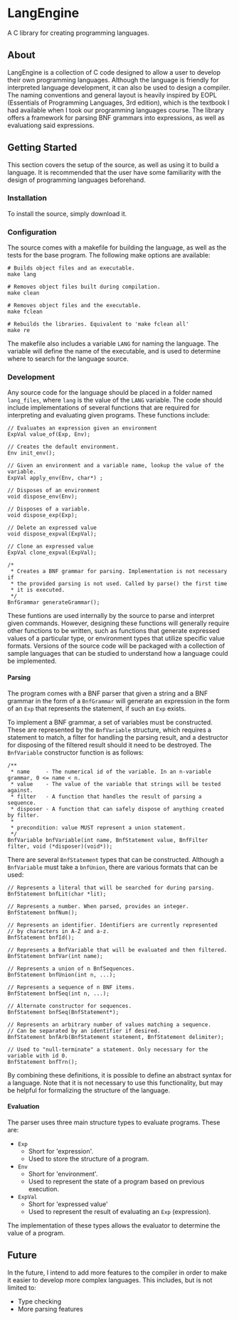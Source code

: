 # LangEngine

A C library for creating programming languages.

## About

LangEngine is a collection of C code designed to allow a user to develop their own programming languages. Although the language is friendly for interpreted language development, it can also be used to design a compiler. The naming conventions and general layout is heavily inspired by EOPL (Essentials of Programming Languages, 3rd edition), which is the textbook I had available when I took our programming languages course. The library offers a framework for parsing BNF grammars into expressions, as well as evaluationg said expressions.

## Getting Started

This section covers the setup of the source, as well as using it to build a language. It is recommended that the user have some familiarity with the design of programming languages beforehand.

### Installation

To install the source, simply download it.

### Configuration

The source comes with a makefile for building the language, as well as the tests for the base program. The following make options are available:

```
# Builds object files and an executable.
make lang

# Removes object files built during compilation.
make clean

# Removes object files and the executable.
make fclean

# Rebuilds the libraries. Equivalent to 'make fclean all'
make re
```
The makefile also includes a variable ```LANG``` for naming the language. The variable will define the name of the executable, and is used to determine where to search for the language source.

### Development

Any source code for the language should be placed in a folder named `lang_files`, where `lang` is the value of the `LANG` variable. The code should include implementations of several functions that are required for interpreting and evaluating given programs. These functions include:

```
// Evaluates an expression given an environment
ExpVal value_of(Exp, Env);

// Creates the default environment.
Env init_env();

// Given an environment and a variable name, lookup the value of the variable.
ExpVal apply_env(Env, char*) ;

// Disposes of an environment
void dispose_env(Env);

// Disposes of a variable.
void dispose_exp(Exp);

// Delete an expressed value
void dispose_expval(ExpVal);

// Clone an expressed value
ExpVal clone_expval(ExpVal);

/*
 * Creates a BNF grammar for parsing. Implementation is not necessary if
 * the provided parsing is not used. Called by parse() the first time
 * it is executed.
 */
BnfGrammar generateGrammar();
```
These funtions are used internally by the source to parse and interpret given commands. However, designing these functions will generally require other functions to be written, such as functions that generate expressed values of a particular type, or environment types that utilize specific value formats. Versions of the source code will be packaged with a collection of sample languages that can be studied to understand how a language could be implemented.

#### Parsing

The program comes with a BNF parser that given a string and a BNF grammar in the form of a `BnfGrammar` will generate an expression in the form of an `Exp` that represents the statement, if such an `Exp` exists.

To implement a BNF grammar, a set of variables must be constructed. These are represented by the `BnfVariable` structure, which requires a statement to match, a filter for handling the parsing result, and a destructor for disposing of the filtered result should it need to be destroyed. The `BnfVariable` constructor function is as follows:
```
/**
 * name     - The numerical id of the variable. In an n-variable grammar, 0 <= name < n.
 * value    - The value of the variable that strings will be tested against.
 * filter   - A function that handles the result of parsing a sequence.
 * disposer - A function that can safely dispose of anything created by filter.
 *
 * precondition: value MUST represent a union statement.
 */
BnfVariable bnfVariable(int name, BnfStatement value, BnfFilter filter, void (*disposer)(void*));
```
There are several `BnfStatement` types that can be constructed. Although a `BnfVariable` must take a `bnfUnion`, there are various formats that can be used:

```
// Represents a literal that will be searched for during parsing.
BnfStatement bnfLit(char *lit);

// Represents a number. When parsed, provides an integer.
BnfStatement bnfNum();

// Represents an identifier. Identifiers are currently represented
// by characters in A-Z and a-z.
BnfStatement bnfId();

// Represents a BnfVariable that will be evaluated and then filtered.
BnfStatement bnfVar(int name);

// Represents a union of n BnfSequences.
BnfStatement bnfUnion(int n, ...);

// Represents a sequence of n BNF items.
BnfStatement bnfSeq(int n, ...);

// Alternate constructor for sequences.
BnfStatement bnfSeq(BnfStatement*);

// Represents an arbitrary number of values matching a sequence.
// Can be separated by an identifier if desired.
BnfStatement bnfArb(BnfStatement statement, BnfStatement delimiter);

// Used to "null-terminate" a statement. Only necessary for the variable with id 0.
BnfStatement bnfTrn();
```
By combining these definitions, it is possible to define an abstract syntax for a language. Note that it is not necessary to use this functionality, but may be helpful for formalizing the structure of the language.

#### Evaluation

The parser uses three main structure types to evaluate programs. These are:

* `Exp`
    * Short for 'expression'.
    * Used to store the structure of a program.
* `Env`
    * Short for 'environment'.
    * Used to represent the state of a program based on previous execution.
* `ExpVal`
    * Short for 'expressed value'
    * Used to represent the result of evaluating an `Exp` (expression).

The implementation of these types allows the evaluator to determine the value of a program.

## Future

In the future, I intend to add more features to the compiler in order to make it easier to develop more complex languages. This includes, but is not limited to:

* Type checking
* More parsing features
